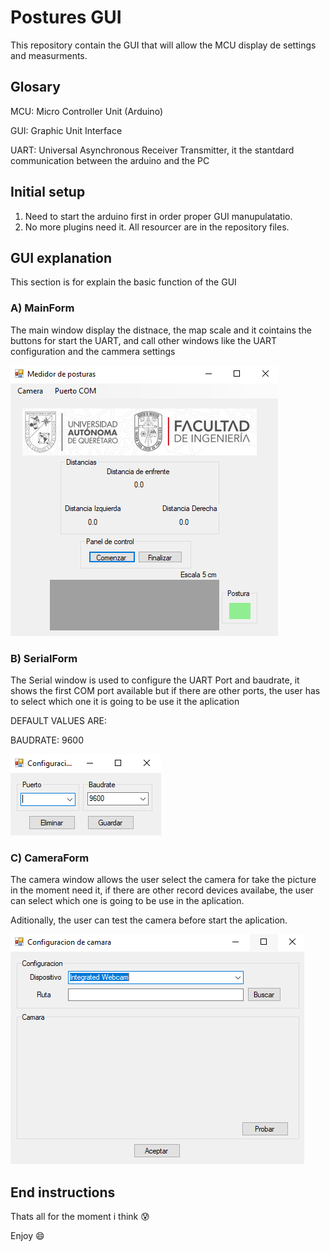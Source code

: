# Postures GUI
This repository contain the GUI that will allow the MCU display de settings and measurments.

## Glosary
MCU: Micro Controller Unit (Arduino)

GUI: Graphic Unit Interface

UART: Universal Asynchronous Receiver Transmitter, it the stantdard communication between the arduino and the PC
## Initial setup
1) Need to start the arduino first in order proper GUI manupulatatio.
2) No more plugins need it. All resourcer are in the repository files.

## GUI explanation
This section is for explain the basic function of the GUI
### A) MainForm

The main window display the distnace, the map scale and it cointains the buttons for start the UART, and call other windows like the UART configuration and the cammera settings

![](Images\MainForm.PNG)
### B) SerialForm
The Serial window is used to configure the UART Port and baudrate, it shows the first COM port available but if there are other ports, the user has to select which one it is going to be use it the aplication

DEFAULT VALUES ARE:

BAUDRATE: 9600

![](Images\SerialForm.PNG)
### C) CameraForm
The camera window allows the user select the camera for take the picture in the moment need it, if there are other record devices availabe, the user can select which one is going to be use in the aplication.

Aditionally, the user can test the camera before start the aplication.

![](Images\CameraForm.PNG)

## End instructions
Thats all for the moment i think 😰

Enjoy 😄